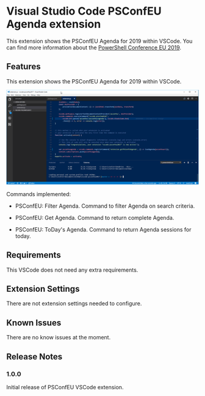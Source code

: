 # Visual Studio Code PSConfEU Agenda extension

This extension shows the PSConfEU Agenda for 2019 within VSCode.
You can find more information about the [PowerShell Conference EU 2019](https://www.psconf.eu/).

## Features

This extension shows the PSConfEU Agenda for 2019 within VSCode.

![Image](./psconfeuvscodeextension.gif)

Commands implemented:

- PSConfEU: Filter Agenda. Command to filter Agenda on search criteria.

- PSConfEU: Get Agenda. Command to return complete Agenda.

- PSConfEU: ToDay's Agenda. Command to return Agenda sessions for today.

## Requirements

This VSCode does not need any extra requirements.

## Extension Settings

There are not extension settings needed to configure.

## Known Issues

There are no know issues at the moment.

## Release Notes

### 1.0.0

Initial release of PSConfEU VSCode extension.